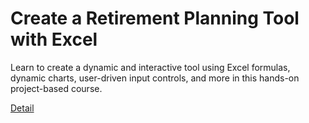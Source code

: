 # Create a Retirement Planning Tool with Excel

Learn to create a dynamic and interactive tool using Excel formulas, dynamic charts, user-driven input controls, and more in this hands-on project-based course. 

[Detail](https://eduitfree.com/courses/create-a-retirement-planning-tool-with-excel)